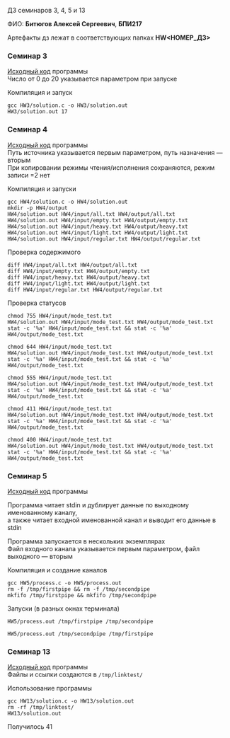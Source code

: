 
ДЗ семинаров 3, 4, 5 и 13  

ФИО: **Битюгов Алексей Сергеевич**, **БПИ217**  

Артефакты дз лежат в соответствующих папках **HW<НОМЕР_ДЗ>**  


### Семинар 3

[Исходный код](https://github.com/axhse/OS-HW/blob/main/HW3/solution.c) программы  
Число от 0 до 20 указывается параметром при запуске  

Компиляция и запуск  
```
gcc HW3/solution.c -o HW3/solution.out
HW3/solution.out 17

```


### Семинар 4

[Исходный код](https://github.com/axhse/OS-HW/blob/main/HW4/solution.c) программы  
Путь источника указывается первым параметром, путь назначения — вторым  
При копировании режимы чтения/исполнения сохраняются, режим записи =2 нет  

Компиляция и запуски  
```
gcc HW4/solution.c -o HW4/solution.out
mkdir -p HW4/output
HW4/solution.out HW4/input/all.txt HW4/output/all.txt
HW4/solution.out HW4/input/empty.txt HW4/output/empty.txt
HW4/solution.out HW4/input/heavy.txt HW4/output/heavy.txt
HW4/solution.out HW4/input/light.txt HW4/output/light.txt
HW4/solution.out HW4/input/regular.txt HW4/output/regular.txt

```

Проверка содержимого  
```
diff HW4/input/all.txt HW4/output/all.txt
diff HW4/input/empty.txt HW4/output/empty.txt
diff HW4/input/heavy.txt HW4/output/heavy.txt
diff HW4/input/light.txt HW4/output/light.txt
diff HW4/input/regular.txt HW4/output/regular.txt

```

Проверка статусов  
```
chmod 755 HW4/input/mode_test.txt
HW4/solution.out HW4/input/mode_test.txt HW4/output/mode_test.txt
stat -c '%a' HW4/input/mode_test.txt && stat -c '%a' HW4/output/mode_test.txt

chmod 644 HW4/input/mode_test.txt
HW4/solution.out HW4/input/mode_test.txt HW4/output/mode_test.txt
stat -c '%a' HW4/input/mode_test.txt && stat -c '%a' HW4/output/mode_test.txt

chmod 555 HW4/input/mode_test.txt
HW4/solution.out HW4/input/mode_test.txt HW4/output/mode_test.txt
stat -c '%a' HW4/input/mode_test.txt && stat -c '%a' HW4/output/mode_test.txt

chmod 411 HW4/input/mode_test.txt
HW4/solution.out HW4/input/mode_test.txt HW4/output/mode_test.txt
stat -c '%a' HW4/input/mode_test.txt && stat -c '%a' HW4/output/mode_test.txt

chmod 400 HW4/input/mode_test.txt
HW4/solution.out HW4/input/mode_test.txt HW4/output/mode_test.txt
stat -c '%a' HW4/input/mode_test.txt && stat -c '%a' HW4/output/mode_test.txt

```


### Семинар 5

[Исходный код](https://github.com/axhse/OS-HW/blob/main/HW5/process.c) программы  

Программа читает stdin и дублирует данные по выходному именованному каналу,  
а также читает входной именованной канал и выводит его данные в stdin  

Программа запускается в нескольких экземплярах  
Файл входного канала указывается первым параметром, файл выходного — вторым  

Компиляция и создание каналов  
```
gcc HW5/process.c -o HW5/process.out
rm -f /tmp/firstpipe && rm -f /tmp/secondpipe
mkfifo /tmp/firstpipe && mkfifo /tmp/secondpipe

```

Запуски (в разных окнах терминала)
```
HW5/process.out /tmp/firstpipe /tmp/secondpipe

```
```
HW5/process.out /tmp/secondpipe /tmp/firstpipe

```

### Семинар 13

[Исходный код](https://github.com/axhse/OS-HW/blob/main/HW13/solution.c) программы  
Файлы и ссылки создаются в `/tmp/linktest/`  

Использование программы  
```
gcc HW13/solution.c -o HW13/solution.out
rm -rf /tmp/linktest/
HW13/solution.out

```
Получилось 41
